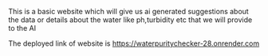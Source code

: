 This is a basic website which will give us ai generated suggestions about the data or details about the water like ph,turbidity etc that we will provide to the AI

The deployed link of website is https://waterpuritychecker-28.onrender.com
